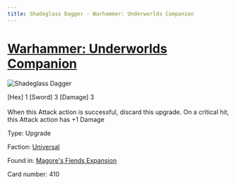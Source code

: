 ```yaml
---
title: Shadeglass Dagger - Warhammer: Underworlds Companion
---
```


# [Warhammer: Underworlds Companion](https://guidokessels.github.io/wh-underworlds)

  

![Shadeglass Dagger](https://warhammerunderworlds.com/wp-content/uploads/sites/6/2018/03/410_ENG.png)

<div class="whu-weapon">[Hex] 1 [Sword] 3 [Damage] 3</div><br /> When this Attack action is successful, discard this upgrade. On a critical hit, this Attack action has +1 Damage

Type: Upgrade

Faction: [Universal](https://guidokessels.github.io/wh-underworlds/factions/universal)

Found in: [Magore's Fiends Expansion](https://guidokessels.github.io/wh-underworlds/locations/magores-fiends-expansion)

Card number: 410
